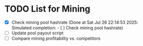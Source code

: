 # TODO List for Mining

- [x] Check mining pool hashrate  (Done at Sat Jul 26 22:14:53 2025: Simulated completion: - [ ] Check mining pool hashrate)
- [ ] Update pool payout script
- [ ] Compare mining profitability vs. competitors